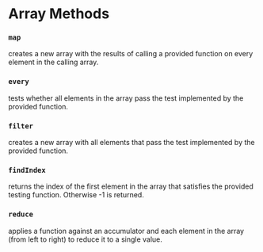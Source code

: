 Array Methods
===

### `map`
creates a new array with the results of calling a provided function on every element in the calling array.

### `every`
tests whether all elements in the array pass the test implemented by the provided function.

### `filter`
creates a new array with all elements that pass the test implemented by the provided function.

### `findIndex`
returns the index of the first element in the array that satisfies the provided testing function. Otherwise -1 is returned.

### `reduce`
applies a function against an accumulator and each element in the array (from left to right) to reduce it to a single value.
